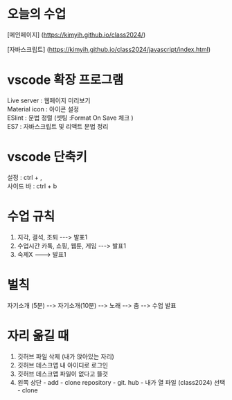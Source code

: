  # 오늘의 수업   
 
 [메인페이지] (https://kimyih.github.io/class2024/)   

 [자바스크립트] (https://kimyih.github.io/class2024/javascript/index.html)   

 # vscode 확장 프로그램   
 Live server : 웹페이지 미리보기   
    Material icon : 아이콘 설정   
    ESlint : 문법 정렬 (셋팅 :Format On Save 체크 )   
    ES7 : 자바스크립트 및 리액트 문법 정리   

 # vscode 단축키   
 설정 : ctrl  + ,   
    사이드 바 : ctrl + b   

 # 수업 규칙   
1. 지각, 결석, 조퇴 ---> 발표1
2. 수업시간 카톡, 쇼핑, 웹툰, 게임 ---> 발표1
3. 숙제X ---> 발표1

 # 벌칙   
 자기소개 (5분) --> 자기소개(10분) --> 노래 --> 춤 --> 수업 발표

# 자리 옮길 때   
1. 깃허브 파일 삭제 (내가 앉아있는 자리)
2. 깃허브 데스크앱 내 아이디로 로그인
3. 깃허브 데스크앱 파일이 없다고 뜰것 
4. 왼쪽 상단 - add - clone repository - git. hub - 내가 열 파일 (class2024) 선택 - clone 
